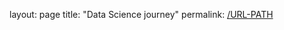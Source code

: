 layout: page
title: "Data Science journey"
permalink: [/URL-PATH](https://hrdyam.github.io/projects)
